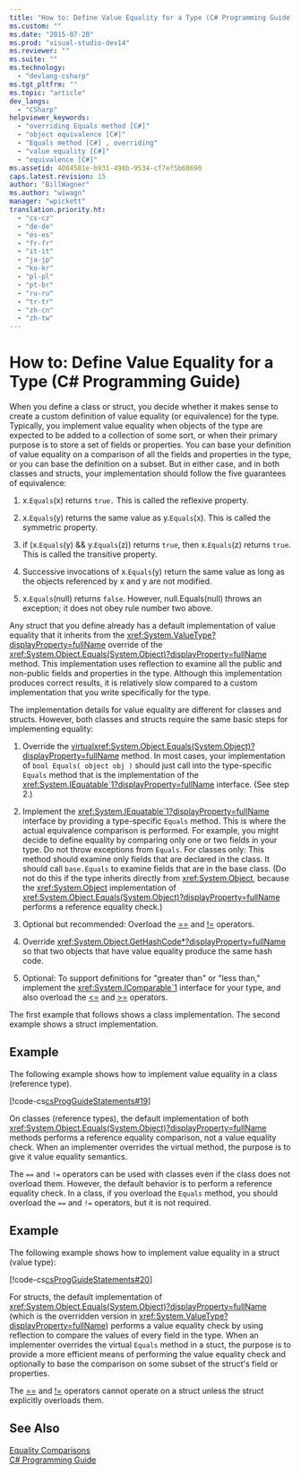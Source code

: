 ```yaml
---
title: "How to: Define Value Equality for a Type (C# Programming Guide)"
ms.custom: ""
ms.date: "2015-07-20"
ms.prod: "visual-studio-dev14"
ms.reviewer: ""
ms.suite: ""
ms.technology: 
  - "devlang-csharp"
ms.tgt_pltfrm: ""
ms.topic: "article"
dev_langs: 
  - "CSharp"
helpviewer_keywords: 
  - "overriding Equals method [C#]"
  - "object equivalence [C#]"
  - "Equals method [C#] , overriding"
  - "value equality [C#]"
  - "equivalence [C#]"
ms.assetid: 4084581e-b931-498b-9534-cf7ef5b68690
caps.latest.revision: 15
author: "BillWagner"
ms.author: "wiwagn"
manager: "wpickett"
translation.priority.ht: 
  - "cs-cz"
  - "de-de"
  - "es-es"
  - "fr-fr"
  - "it-it"
  - "ja-jp"
  - "ko-kr"
  - "pl-pl"
  - "pt-br"
  - "ru-ru"
  - "tr-tr"
  - "zh-cn"
  - "zh-tw"
---
```

# How to: Define Value Equality for a Type (C# Programming Guide)
When you define a class or struct, you decide whether it makes sense to create a custom definition of value equality (or equivalence) for the type. Typically, you implement value equality when objects of the type are expected to be added to a collection of some sort, or when their primary purpose is to store a set of fields or properties. You can base your definition of value equality on a comparison of all the fields and properties in the type, or you can base the definition on a subset. But in either case, and in both classes and structs, your implementation should follow the five guarantees of equivalence:  
  
1.  x.`Equals`(x) returns `true.` This is called the reflexive property.  
  
2.  x.`Equals`(y) returns the same value as y.`Equals`(x). This is called the symmetric property.  
  
3.  if (x.`Equals`(y) && y.`Equals`(z)) returns `true`, then x.`Equals`(z) returns `true`. This is called the transitive property.  
  
4.  Successive invocations of x.`Equals`(y) return the same value as long as the objects referenced by x and y are not modified.  
  
5.  x.`Equals`(null) returns `false`. However, null.Equals(null) throws an exception; it does not obey rule number two above.  
  
 Any struct that you define already has a default implementation of value equality that it inherits from the <xref:System.ValueType?displayProperty=fullName> override of the <xref:System.Object.Equals(System.Object)?displayProperty=fullName> method. This implementation uses reflection to examine all the public and non-public fields and properties in the type. Although this implementation produces correct results, it is relatively slow compared to a custom implementation that you write specifically for the type.  
  
 The implementation details for value equality are different for classes and structs. However, both classes and structs require the same basic steps for implementing equality:  
  
1.  Override the [virtual](../../../csharp/language-reference/keywords/virtual.md)<xref:System.Object.Equals(System.Object)?displayProperty=fullName> method. In most cases, your implementation of `bool Equals( object obj )` should just call into the type-specific `Equals` method that is the implementation of the <xref:System.IEquatable`1?displayProperty=fullName> interface. (See step 2.)  
  
2.  Implement the <xref:System.IEquatable`1?displayProperty=fullName> interface by providing a type-specific `Equals` method. This is where the actual equivalence comparison is performed. For example, you might decide to define equality by comparing only one or two fields in your type. Do not throw exceptions from `Equals`. For classes only: This method should examine only fields that are declared in the class. It should call `base.Equals` to examine fields that are in the base class. (Do not do this if the type inherits directly from <xref:System.Object>, because the <xref:System.Object> implementation of <xref:System.Object.Equals(System.Object)?displayProperty=fullName> performs a reference equality check.)  
  
3.  Optional but recommended: Overload the [==](../../../csharp/language-reference/operators/equality-comparison-operator.md) and [!=](../../../csharp/language-reference/operators/not-equal-operator.md) operators.  
  
4.  Override <xref:System.Object.GetHashCode*?displayProperty=fullName> so that two objects that have value equality produce the same hash code.  
  
5.  Optional: To support definitions for "greater than" or "less than," implement the <xref:System.IComparable`1> interface for your type, and also overload the [<=](../../../csharp/language-reference/operators/less-than-equal-operator.md) and [>=](../../../csharp/language-reference/operators/greater-than-equal-operator.md) operators.  
  
 The first example that follows shows a class implementation. The second example shows a struct implementation.  
  
## Example  
 The following example shows how to implement value equality in a class (reference type).  
  
 [!code-cs[csProgGuideStatements#19](../../../csharp/programming-guide/classes-and-structs/codesnippet/CSharp/how-to-define-value-equality-for-a-type_1.cs)]  
  
 On classes (reference types), the default implementation of both <xref:System.Object.Equals(System.Object)?displayProperty=fullName> methods performs a reference equality comparison, not a value equality check. When an implementer overrides the virtual method, the purpose is to give it value equality semantics.  
  
 The `==` and `!=` operators can be used with classes even if the class does not overload them. However, the default behavior is to perform a reference equality check. In a class, if you overload the `Equals` method, you should overload the `==` and `!=` operators, but it is not required.  
  
## Example  
 The following example shows how to implement value equality in a struct (value type):  
  
 [!code-cs[csProgGuideStatements#20](../../../csharp/programming-guide/classes-and-structs/codesnippet/CSharp/how-to-define-value-equality-for-a-type_2.cs)]  
  
 For structs, the default implementation of <xref:System.Object.Equals(System.Object)?displayProperty=fullName> (which is the overridden version in <xref:System.ValueType?displayProperty=fullName>) performs a value equality check by using reflection to compare the values of every field in the type. When an implementer overrides the virtual `Equals` method in a stuct, the purpose is to provide a more efficient means of performing the value equality check and optionally to base the comparison on some subset of the struct's field or properties.  
  
 The [==](../../../csharp/language-reference/operators/equality-comparison-operator.md) and [!=](../../../csharp/language-reference/operators/not-equal-operator.md) operators cannot operate on a struct unless the struct explicitly overloads them.  
  
## See Also  
 [Equality Comparisons](../../../csharp/programming-guide/statements-expressions-operators/equality-comparisons.md)   
 [C# Programming Guide](../../../csharp/programming-guide/index.md)